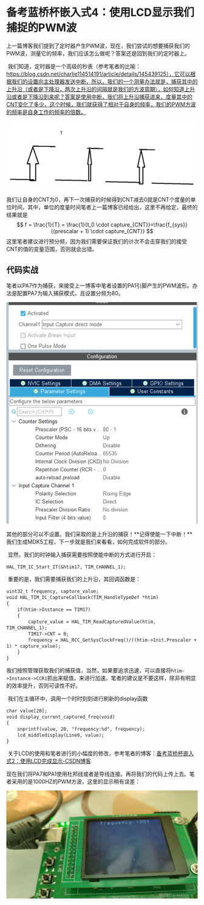 # 备考蓝桥杯嵌入式4：使用LCD显示我们捕捉的PWM波

​	上一篇博客我们提到了定时器产生PWM波，现在，我们尝试的想要捕获我们的PWM波，测量它的频率，我们应该怎么做呢？答案还是回到我们的定时器上。

​	我们知道，定时器是一个高级的秒表（参考笔者的比喻：https://blog.csdn.net/charlie114514191/article/details/145439125），它可以根据我们的设置向主处理器发送中断，所以，我们的一个测量办法就是，捕获其中的上升沿（或者是下降沿，两次上升沿的间隔就是我们的方波周期），如何知道上升沿或者是下降沿到来呢？答案是使用中断，我们将上升沿捕获进来，度量其中的CNT变化了多少，这个时候，我们就获得了相对于自身的频率，我们的PWM方波的频率是自身工作的频率的倍数。

![image-20250204122242370](./备考蓝桥杯嵌入式4：使用LCD显示我们捕捉的PWM波/image-20250204122242370.png)

​	我们让自身的CNT为0，再下一次捕获的时候得到CNT减去0就是CNT个度量的单位时间，其中，单位的度量时间笔者上一篇博客已经给出，这里不再给定，最终的结果就是
$$
f = \frac{1}{T} = \frac{1}{t_0 \cdot capture_{CNT}}=\frac{f_{sys}}{(prescalar + 1) \cdot capture_{CNT}}
$$
​	这里笔者建议进行预分频，因为我们需要保证我们的计次不会击穿我们的接受CNT的值的变量范围，否则就会出错。

## 代码实战

​	笔者以PA7作为捕获，来接受上一博客中笔者设置的PA1引脚产生的PWM波形。办法是配置PA7为输入捕获模式，且设置分频为80。

![image-20250204122824841](./备考蓝桥杯嵌入式4：使用LCD显示我们捕捉的PWM波/image-20250204122824841.png)

​	其他的部分可以不设置。我们采取的是上升沿的捕获！**记得使能一下中断！**我们生成MDK5工程，下一步就是我们来看看，如何完成软件的部分。

​	显然，我们的时钟输入捕获需要按照使能中断的方式进行开启：

```
HAL_TIM_IC_Start_IT(&htim17, TIM_CHANNEL_1);
```

​	重要的是，我们需要捕获我们的上升沿，其回调函数是：

```
uint32_t frequency, capture_value;
void HAL_TIM_IC_CaptureCallback(TIM_HandleTypeDef *htim)
{
    if(htim->Instance == TIM17)
    {
        capture_value = HAL_TIM_ReadCapturedValue(htim, TIM_CHANNEL_1);
        TIM17->CNT = 0;
        frequency = HAL_RCC_GetSysClockFreq()/((htim->Init.Prescaler + 1) * capture_value);
    }
}
```

​	我们按照管理获取我们的捕获值，当然，如果要追求迅速，可以直接将`htim->Instance->CCR1`抓出来赋值，来进行加速。笔者的建议是不要这样，除非有明显的效率提升，否则可读性不好。

​	我们在主循环中，调用一个时时刻刻进行刷新的display函数

```
char value[20];
void display_current_captured_freq(void)
{
    snprintf(value, 20, "frequency:%d", frequency);
    lcd_middledisplay(Line0, value);
}
```

​	关于LCD的使用和笔者进行的小幅度的修改，参考笔者的博客：[备考蓝桥杯嵌入式2：使用LCD完成显示-CSDN博客](https://blog.csdn.net/charlie114514191/article/details/145420605)

​	现在我们将PA7和PA1使用杜邦线或者是导线连接。再将我们的代码上传上去。笔者采用的是1000HZ的PWM方波，这里的显示稍有误差：

![6437bca852d98668277618a8b986ed8](./备考蓝桥杯嵌入式4：使用LCD显示我们捕捉的PWM波/6437bca852d98668277618a8b986ed8.jpg)